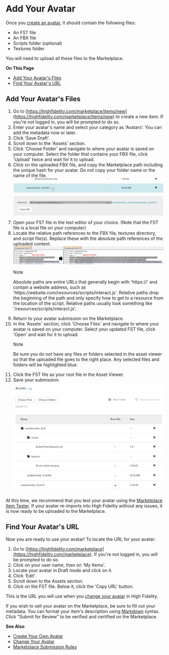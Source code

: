 # Add Your Avatar

Once you [create an avatar](../../create/avatars/create-avatars), it should contain the following files:
* An FST file
* An FBX file
* Scripts folder (optional)
* Textures folder

You will need to upload all these files to the Marketplace. 

**On This Page**
* [Add Your Avatar's Files](#add-your-avatars-files)
* [Find Your Avatar's URL](#find-your-avatars-url)

## Add Your Avatar's Files

1. Go to [https://highfidelity.com/marketplace/items/new](https://highfidelity.com/marketplace/items/new) to create a new item. If you're not logged in, you will be prompted to do so.
2. Enter your avatar's name and select your category as 'Avatars'. You can add the metadata now or later. 
3. Click 'Save Draft'. 
4. Scroll down to the 'Assets' section. 
5. Click 'Choose Folder' and navigate to where your avatar is saved on your computer. Select the folder that contains your FBX file, click 'Upload' twice and wait for it to upload.
6. Click on the uploaded FBX file, and copy the Marketplace path including the unique hash for your avatar. Do not copy your folder name or the name of the file. ![](_images/avatar-marketplace-path.png)
7. Open your FST file in the text editor of your choice. (Note that the FST file is a local file on your computer)
8. Locate the relative path references to the FBX file, textures directory, and script file(s). Replace these with the absolute path references of the uploaded content. 
    ![](_images/fst-absolute.png)
    <div class="admonition note">
        <p class="admonition-title">Note</p>
        <p>Absolute paths are entire URLs that generally begin with 'https://' and contain a website address, such as 'https://website.com/resources/scripts/interact.js'. Relative paths drop the beginning of the path and only specify how to get to a resource from the location of the script. Relative paths usually look something like '/resources/scripts/interact.js'.</p>
    </div>
9. Return to your avatar submission on the Marketplace.
10. In the 'Assets' section, click 'Choose Files' and navigate to where your avatar is saved on your computer. Select your updated FST file, click 'Open' and wait for it to upload.
    <div class="admonition note">
        <p class="admonition-title">Note</p>
        <p>Be sure you do not have any files or folders selected in the asset viewer so that the uploaded file goes to the right place. Any selected files and folders will be highlighted blue.</p>
    </div>
11. Click the FST file as your root file in the Asset Viewer.  
12. Save your submission. 
    ![](_images/marketplace-assets.png)

At this time, we recommend that you test your avatar using the [Marketplace Item Tester](../../create/tools#marketplace-item-tester). If your avatar re-imports into High Fidelity without any issues, it is now ready to be uploaded to the Marketplace.

## Find Your Avatar's URL

Now you are ready to use your avatar! To locate the URL for your avatar:

1. Go to [https://highfidelity.com/marketplace](https://highfidelity.com/marketplace). If you're not logged in, you will be prompted to do so.
2. Click on your user name, then on 'My Items'.
3. Locate your avatar in Draft mode and click on it. 
4. Click 'Edit'.
5. Scroll down to the Assets section.
6. Click on the FST file. Below it, click the 'Copy URL' button.

This is the URL you will use when you [change your avatar](../../explore/personalize/change-avatar) in High Fidelity.

If you wish to sell your avatar on the Marketplace, be sure to fill out your metadata. You can format your item's description using [Markdown](../../contribute/write-for-us#markdown-guide) syntax. Click "Submit for Review" to be verified and certified on the Marketplace.

**See Also**

+ [Create Your Own Avatar](../../create/avatars/create-avatars)
+ [Change Your Avatar](../../explore/personalize/change-avatar)
+ [Marketplace Submission Rules](../submission-rules)